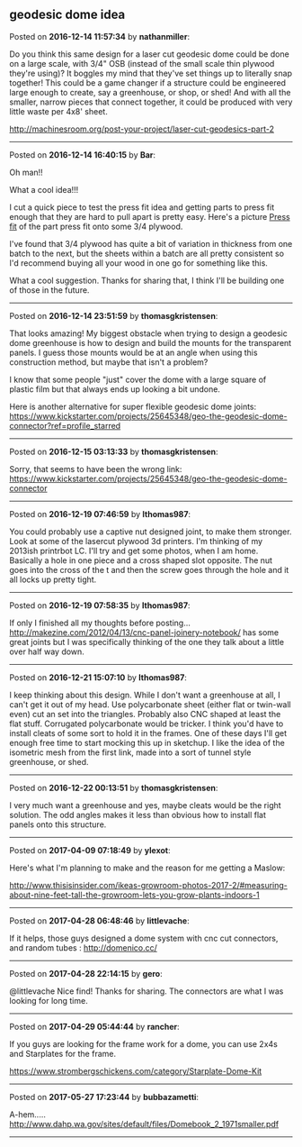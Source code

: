 ## geodesic dome idea
Posted on **2016-12-14 11:57:34** by **nathanmiller**:

Do you think this same design for a laser cut geodesic dome could be done on a large scale, with 3/4" OSB (instead of the small scale thin plywood they're using)? It boggles my mind that they've set things up to literally snap together! This could be a game changer if a structure could be engineered large enough to create, say a greenhouse, or shop, or shed! And with all the smaller, narrow pieces that connect together, it could be produced with very little waste per 4x8' sheet.

http://machinesroom.org/post-your-project/laser-cut-geodesics-part-2

---

Posted on **2016-12-14 16:40:15** by **Bar**:

Oh man!!



What a cool idea!!! 



I cut a quick piece to test the press fit idea and getting parts to press fit enough that they are hard to pull apart is pretty easy. Here's a picture  [Press fit](//muut.com/u/maslowcnc/s3/:maslowcnc:MVFF:pressfit.jpg.jpg) of the part press fit onto some 3/4 plywood.



I've found that 3/4 plywood has quite a bit of variation in thickness from one batch to the next, but the sheets within a batch are all pretty consistent so I'd recommend buying all your wood in one go for something like this.



What a cool suggestion. Thanks for sharing that, I think I'll be building one of those in the future.

---

Posted on **2016-12-14 23:51:59** by **thomasgkristensen**:

That looks amazing! My biggest obstacle when trying to design a geodesic dome greenhouse is how to design and build the mounts for the transparent panels. I guess those mounts would be at an angle when using this construction method, but maybe that isn't a problem?



I know that some people "just" cover the dome with a large square of plastic film but that always ends up looking a bit undone.



Here is another alternative for super flexible geodesic dome joints: https://www.kickstarter.com/projects/25645348/geo-the-geodesic-dome-connector?ref=profile_starred

---

Posted on **2016-12-15 03:13:33** by **thomasgkristensen**:

Sorry, that seems to have been the wrong link: https://www.kickstarter.com/projects/25645348/geo-the-geodesic-dome-connector

---

Posted on **2016-12-19 07:46:59** by **lthomas987**:

You could probably use a captive nut designed joint, to make them stronger.  Look at some of the lasercut plywood 3d printers.  I'm thinking of my 2013ish printrbot LC.  I'll try and get some photos, when I am home.  Basically a hole in one piece and a cross shaped slot opposite.  The nut goes into the cross of the t and then the screw goes through the hole and it all locks up pretty tight.

---

Posted on **2016-12-19 07:58:35** by **lthomas987**:

If only I finished all my thoughts before posting... http://makezine.com/2012/04/13/cnc-panel-joinery-notebook/  has some great joints but I was specifically thinking of the one they talk about a little over half way down.

---

Posted on **2016-12-21 15:07:10** by **lthomas987**:

I keep thinking about this design. While I don't want a greenhouse at all, I can't get it out of my head.  Use polycarbonate sheet (either flat or twin-wall even) cut an set into the triangles. Probably also CNC shaped at least the flat stuff. Corrugated polycarbonate would be tricker.  I think you'd have to install cleats of some sort to hold it in the frames.  One of these days I'll get enough free time to start mocking this up in sketchup.   I like the idea of the isometric mesh from the first link, made into a sort of tunnel style greenhouse, or shed.

---

Posted on **2016-12-22 00:13:51** by **thomasgkristensen**:

I very much want a greenhouse and yes, maybe cleats would be the right solution. The odd angles makes it less than obvious how to install flat panels onto this structure.

---

Posted on **2017-04-09 07:18:49** by **ylexot**:

Here's what I'm planning to make and the reason for me getting a Maslow:

http://www.thisisinsider.com/ikeas-growroom-photos-2017-2/#measuring-about-nine-feet-tall-the-growroom-lets-you-grow-plants-indoors-1

---

Posted on **2017-04-28 06:48:46** by **littlevache**:

If it helps, those guys designed a dome system with cnc cut connectors, and random tubes : http://domenico.cc/

---

Posted on **2017-04-28 22:14:15** by **gero**:

@littlevache Nice find! Thanks for sharing. The connectors are what I was looking for long time.

---

Posted on **2017-04-29 05:44:44** by **rancher**:

If you guys are looking for the frame work for a dome, you can use 2x4s and Starplates for the frame.  



https://www.strombergschickens.com/category/Starplate-Dome-Kit

---

Posted on **2017-05-27 17:23:44** by **bubbazametti**:

A-hem.....  http://www.dahp.wa.gov/sites/default/files/Domebook_2_1971smaller.pdf

---


